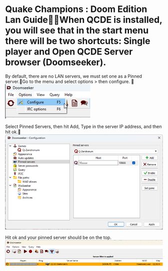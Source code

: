 ﻿# Quake Champions : Doom Edition Lan GuideWhen QCDE is installed, you will see that in the start menu there will be two shortcuts: Single player and Open QCDE Server browser (Doomseeker).
By default, there are no LAN servers, we must set one as a Pinned server.Go to the menu and select options > then configure.
![Select Confgire](https://raw.githubusercontent.com/LacledesLAN/gamesvr-qcde/refs/heads/main/Documentation/media/iM7DvzGNBh.png)

Select Pinned Servers, then hit Add, Type in the server IP address, and then hit ok.
![Pinned Servers](https://raw.githubusercontent.com/LacledesLAN/gamesvr-qcde/refs/heads/main/Documentation/media/doomseeker_yr5KI9V0xO.png)

Hit ok and your pinned server should be on the top. 
![Lan Server showing](https://raw.githubusercontent.com/LacledesLAN/gamesvr-qcde/refs/heads/main/Documentation/media/doomseeker_mN4maVXtBI.png)

